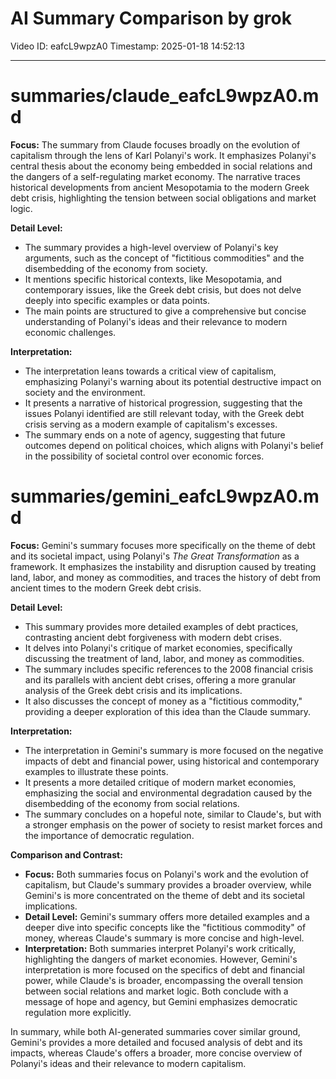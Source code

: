 # AI Summary Comparison by grok

Video ID: eafcL9wpzA0
Timestamp: 2025-01-18 14:52:13

---

# summaries/claude_eafcL9wpzA0.md

**Focus:**
The summary from Claude focuses broadly on the evolution of capitalism through the lens of Karl Polanyi's work. It emphasizes Polanyi's central thesis about the economy being embedded in social relations and the dangers of a self-regulating market economy. The narrative traces historical developments from ancient Mesopotamia to the modern Greek debt crisis, highlighting the tension between social obligations and market logic.

**Detail Level:**
- The summary provides a high-level overview of Polanyi's key arguments, such as the concept of "fictitious commodities" and the disembedding of the economy from society.
- It mentions specific historical contexts, like Mesopotamia, and contemporary issues, like the Greek debt crisis, but does not delve deeply into specific examples or data points.
- The main points are structured to give a comprehensive but concise understanding of Polanyi's ideas and their relevance to modern economic challenges.

**Interpretation:**
- The interpretation leans towards a critical view of capitalism, emphasizing Polanyi's warning about its potential destructive impact on society and the environment.
- It presents a narrative of historical progression, suggesting that the issues Polanyi identified are still relevant today, with the Greek debt crisis serving as a modern example of capitalism's excesses.
- The summary ends on a note of agency, suggesting that future outcomes depend on political choices, which aligns with Polanyi's belief in the possibility of societal control over economic forces.

# summaries/gemini_eafcL9wpzA0.md

**Focus:**
Gemini's summary focuses more specifically on the theme of debt and its societal impact, using Polanyi's *The Great Transformation* as a framework. It emphasizes the instability and disruption caused by treating land, labor, and money as commodities, and traces the history of debt from ancient times to the modern Greek debt crisis.

**Detail Level:**
- This summary provides more detailed examples of debt practices, contrasting ancient debt forgiveness with modern debt crises.
- It delves into Polanyi's critique of market economies, specifically discussing the treatment of land, labor, and money as commodities.
- The summary includes specific references to the 2008 financial crisis and its parallels with ancient debt crises, offering a more granular analysis of the Greek debt crisis and its implications.
- It also discusses the concept of money as a "fictitious commodity," providing a deeper exploration of this idea than the Claude summary.

**Interpretation:**
- The interpretation in Gemini's summary is more focused on the negative impacts of debt and financial power, using historical and contemporary examples to illustrate these points.
- It presents a more detailed critique of modern market economies, emphasizing the social and environmental degradation caused by the disembedding of the economy from social relations.
- The summary concludes on a hopeful note, similar to Claude's, but with a stronger emphasis on the power of society to resist market forces and the importance of democratic regulation.

**Comparison and Contrast:**

- **Focus:** Both summaries focus on Polanyi's work and the evolution of capitalism, but Claude's summary provides a broader overview, while Gemini's is more concentrated on the theme of debt and its societal implications.
- **Detail Level:** Gemini's summary offers more detailed examples and a deeper dive into specific concepts like the "fictitious commodity" of money, whereas Claude's summary is more concise and high-level.
- **Interpretation:** Both summaries interpret Polanyi's work critically, highlighting the dangers of market economies. However, Gemini's interpretation is more focused on the specifics of debt and financial power, while Claude's is broader, encompassing the overall tension between social relations and market logic. Both conclude with a message of hope and agency, but Gemini emphasizes democratic regulation more explicitly.

In summary, while both AI-generated summaries cover similar ground, Gemini's provides a more detailed and focused analysis of debt and its impacts, whereas Claude's offers a broader, more concise overview of Polanyi's ideas and their relevance to modern capitalism.